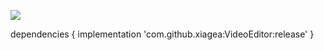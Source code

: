 [![](https://jitpack.io/v/xiagea/VideoEditor.svg)](https://jitpack.io/#xiagea/VideoEditor)

dependencies {
	        implementation 'com.github.xiagea:VideoEditor:release'
	}

